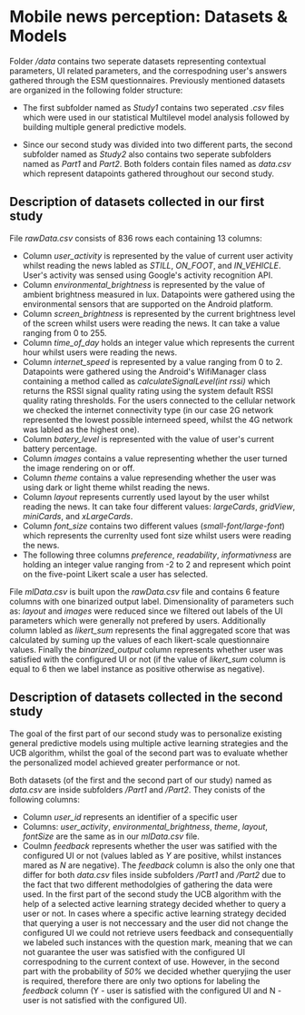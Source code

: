 # Mobile news perception: Datasets & Models

Folder */data* contains two seperate datasets representing contextual parameters, UI related parameters, and the correspodning user's answers gathered through the ESM questionnaires. Previously mentioned datasets are organized in the following folder structure:

* The first subfolder named as *Study1* contains two seperated *.csv* files which were used in our statistical Multilevel model analysis followed by building multiple general predictive models. 

* Since our second study was divided into two different parts, the second subfolder named as *Study2* also contains two seperate subfolders named as *Part1* and *Part2*. Both folders contain files named as *data.csv* which represent datapoints gathered throughout our second study. 

## Description of datasets collected in our first study

File *rawData.csv* consists of 836 rows each containing 13 columns:  
* Column *user_activity* is represented by the value of current user activity whilst reading the news labled as *STILL*, *ON_FOOT*, and *IN_VEHICLE*. User's activity was sensed using Google's activity recognition API. 
* Column *environmental_brightness* is represented by the value of ambient brightness measured in lux. Datapoints were gathered using the environmental sensors that are supported on the Android platform.  
* Column *screen_brightness* is represented by the current brightness level of the screen whilst users were reading the news. It can take a value ranging from 0 to 255.
* Column *time_of_day* holds an integer value which represents the current hour whilst users were reading the news.
* Column *internet_speed* is represented by a value ranging from 0 to 2. Datapoints were gathered using the Android's WifiManager class containing a method called as *calculateSignalLevel(int rssi)* which returns the RSSI signal quality rating using the system default RSSI quality rating thresholds. 
For the users connected to the cellular network we checked the internet connectivity type (in our case 2G network represented the lowest possible interneed speed, whilst the 4G network was labled as the highest one).
* Column *batery_level* is represented with the value of user's current battery percentage. 
* Column *images* contains a value representing whether the user turned the image rendering on or off. 
* Column *theme* contains a value represending whether the user was using dark or light theme whilst reading the news.
* Column *layout* represents currently used layout by the user whilst reading the news. It can take four different values: *largeCards*, *gridView*, *miniCards*, and *xLargeCards*.  
* Column *font_size* contains two different values (*small-font/large-font*) which represents the currenlty used font size whilst users were reading the news. 
* The following three columns *preference*, *readability*, *informativness* are holding an integer value ranging from -2 to 2 and represent which point on the five-point Likert scale a user has selected. 

File *mlData.csv* is built upon the *rawData.csv* file and contains 6 feature columns with one binarized output label. Dimensionality of parameters such as: *layout* and *images* were reduced since we filtered out labels of the UI parameters which were generally not prefered by users. Additionally column labled as *likert_sum* represents the final aggregated score that was calculated by suming up the values of each likert-scale questionnaire values. Finally the *binarized_output* column represents whether user was satisfied with the configured UI or not (if the value of *likert_sum* column is equal to 6 then we label instance as positive otherwise as negative). 

## Description of datasets collected in the second study
The goal of the first part of our second study was to personalize existing general predictive models using multiple active learning strategies and the UCB algorithm, whilst the goal of the second part was to evaluate whether the personalized model achieved greater performance or not. 

Both datasets (of the first and the second part of our study) named as *data.csv* are inside subfolders */Part1* and */Part2*. They conists of the following columns:

* Column *user_id* represents an identifier of a specific user
* Columns: *user_activity*, *environmental_brightness*, *theme*, *layout*, *fontSize* are the same as in our *mlData.csv* file.
* Coulmn *feedback* represents whether the user was satified with the configured UI or not (values labled as *Y* are positive, whilst instances mared as *N* are negative).
The *feedback* column is also the only one that differ for both *data.csv* files inside subfolders */Part1* and */Part2* due to the fact that two different methodolgies of gathering the data were used. 
In the first part of the second study the UCB algorithm with the help of a selected active learning strategy decided whether to query a user or not. In cases where a specific active learning strategy decided that querying a user is not neccessary and the user did not change the configured UI we could not retrieve users feedback and consequentially we labeled such instances with the question mark, meaning that we can not guarantee the user was satisfied with the configured UI correspodning to the current context of use. However, in the second part with the probability of *50%* we decided whether queryjing the user is required, therefore there are only two options for labeling the *feedback* column (Y - user is satisfied with the configured UI and N - user is not satisfied with the configured UI).  